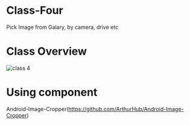 # Class-Four
Pick Image from Galary, by camera, drive etc
# Class Overview 
![class 4](https://user-images.githubusercontent.com/48696824/92959139-1c43e880-f48d-11ea-8e5d-d1ef6e629eaa.jpg)
# Using component
Android-Image-Cropper(https://github.com/ArthurHub/Android-Image-Cropper)
